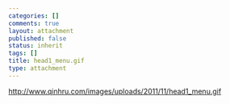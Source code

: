 ```yaml
--- 
categories: []
comments: true
layout: attachment
published: false
status: inherit
tags: []
title: head1_menu.gif
type: attachment
---
```

http://www.qinhru.com/images/uploads/2011/11/head1_menu.gif
